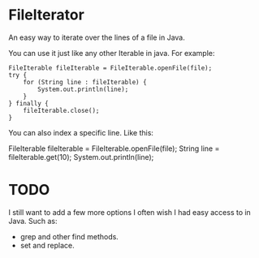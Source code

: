 FileIterator
============

An easy way to iterate over the lines of a file in Java.

You can use it just like any other Iterable in java. For example:

    FileIterable fileIterable = FileIterable.openFile(file);
    try {
        for (String line : fileIterable) {
            System.out.println(line);
        }
    } finally {
        fileIterable.close();
    }

You can also index a specific line. Like this:

   FileIterable fileIterable = FileIterable.openFile(file);
   String line = fileIterable.get(10);
   System.out.println(line);

TODO
====
I still want to add a few more options I often wish I had easy access to in Java. Such as:
* grep and other find methods.
* set and replace.
